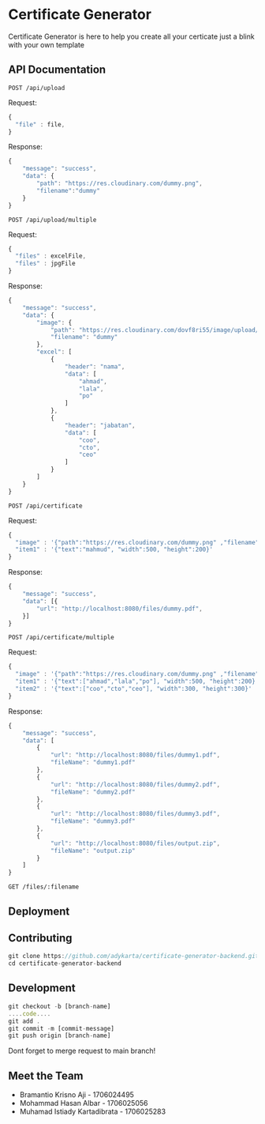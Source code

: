 # Certificate Generator

Certificate Generator is here to help you create all your certicate just a blink with your own template

## API Documentation

```http
POST /api/upload
```

Request:

```javascript
{
  "file" : file,
}
```

Response:

```javascript
{
    "message": "success",
    "data": {
        "path": "https://res.cloudinary.com/dummy.png",
        "filename":"dummy"
    }
}
```

```http
POST /api/upload/multiple
```

Request:

```javascript
{
  "files" : excelFile,
  "files" : jpgFile
}
```

Response:

```javascript
{
    "message": "success",
    "data": {
        "image": {
            "path": "https://res.cloudinary.com/dovf8ri55/image/upload/dummy.png",
            "filename": "dummy"
        },
        "excel": [
            {
                "header": "nama",
                "data": [
                    "ahmad",
                    "lala",
                    "po"
                ]
            },
            {
                "header": "jabatan",
                "data": [
                    "coo",
                    "cto",
                    "ceo"
                ]
            }
        ]
    }
}
```

```http
POST /api/certificate
```

Request:

```javascript
{
  "image" : '{"path":"https://res.cloudinary.com/dummy.png" ,"filename":"dummy"}',
  "item1" : '{"text":"mahmud", "width":500, "height":200}'
}
```

Response:

```javascript
{
    "message": "success",
    "data": [{
        "url": "http://localhost:8080/files/dummy.pdf",
    }]
}
```

```http
POST /api/certificate/multiple
```

Request:

```javascript
{
  "image" : '{"path":"https://res.cloudinary.com/dummy.png" ,"filename":"dummy"}',
  "item1" : '{"text":["ahmad","lala","po"], "width":500, "height":200}',
  "item2" : '{"text":["coo","cto","ceo"], "width":300, "height":300}'
}
```

Response:

```javascript
{
    "message": "success",
    "data": [
        {
            "url": "http://localhost:8080/files/dummy1.pdf",
            "fileName": "dummy1.pdf"
        },
        {
            "url": "http://localhost:8080/files/dummy2.pdf",
            "fileName": "dummy2.pdf"
        },
        {
            "url": "http://localhost:8080/files/dummy3.pdf",
            "fileName": "dummy3.pdf"
        },
        {
            "url": "http://localhost:8080/files/output.zip",
            "fileName": "output.zip"
        }
    ]
}
```

```http
GET /files/:filename
```

## Deployment

## Contributing

```javascript
git clone https://github.com/adykarta/certificate-generator-backend.git
cd certificate-generator-backend
```

## Development

```javascript
git checkout -b [branch-name]
....code....
git add .
git commit -m [commit-message]
git push origin [branch-name]
```

Dont forget to merge request to main branch!

## Meet the Team

- Bramantio Krisno Aji - 1706024495
- Mohammad Hasan Albar - 1706025056
- Muhamad Istiady Kartadibrata - 1706025283
